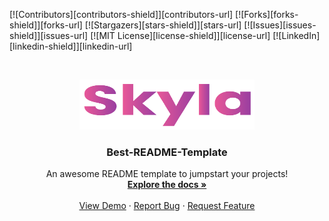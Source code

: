 
[![Contributors][contributors-shield]][contributors-url]
[![Forks][forks-shield]][forks-url]
[![Stargazers][stars-shield]][stars-url]
[![Issues][issues-shield]][issues-url]
[![MIT License][license-shield]][license-url]
[![LinkedIn][linkedin-shield]][linkedin-url]

<!-- PROJECT LOGO -->
<br />
<p align="center">
  <a href="https://github.com/othneildrew/Best-README-Template">
    <img src="/src/skylaLogoREADME.png" alt="Logo" width="280" height="80">
  </a>

  <h3 align="center">Best-README-Template</h3>

  <p align="center">
    An awesome README template to jumpstart your projects!
    <br />
    <a href="https://github.com/lilianaruva/MusicPlayer---Skyla"><strong>Explore the docs »</strong></a>
    <br />
    <br />
    <a href="https://github.com/lilianaruva/MusicPlayer---Skyla">View Demo</a>
    ·
    <a href="https://github.com/lilianaruva/MusicPlayer---Skyla/issues">Report Bug</a>
    ·
    <a href="https://github.com/lilianaruva/MusicPlayer---Skyla/issues">Request Feature</a>
  </p>
</p>

